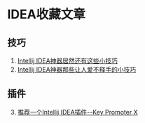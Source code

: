# IDEA收藏文章
## 技巧
1. [Intellij IDEA神器居然还有这些小技巧](https://blog.csdn.net/linsongbin1/article/details/80211919)
2. [Intellij IDEA神器那些让人爱不释手的小技巧](https://blog.csdn.net/linsongbin1/article/details/80560332)


## 插件
3. [推荐一个Intellij IDEA插件--Key Promoter X](https://blog.csdn.net/linsongbin1/article/details/80331862)